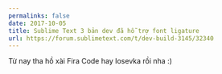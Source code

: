 ```yaml
---
permalinks: false
date: 2017-10-05
title: Sublime Text 3 bản dev đã hỗ trợ font ligature
url: https://forum.sublimetext.com/t/dev-build-3145/32340
---
```

Từ nay tha hồ xài Fira Code hay Iosevka rồi nha :)
